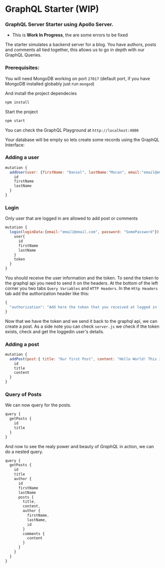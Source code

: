 # GraphQL Starter (WIP)

### GraphQL Server Starter using Apollo Server.

* This is **Work In Progress**, the are some errors to be fixed

The starter simulates a backend server for a blog. You have authors, posts and comments all tied together, this allows us to go in depth with our GraphQL Queries.

### Prerequisites:

You will need MongoDB working on port `27017` (default port, if you have MongoDB installed globably just run `mongod`)

And install the project dependecies

```javascript
npm install
```
Start the project
```javascript
npm start
```
You can check the GraphQL Playground at `http://localhost:4000`

Your database will be empty so lets create some records using the GraphQL Interface:

### Adding a user

```javascript
mutation {
  addUser(user: {firstName: "Daniel", lastName:"Mocan", email:"email@email.com", password:"SomePassword"}) {
    id
    firstName
    lastName
  }
}
```
### Login
Only user that are logged in are allowed to add post or comments

```javascript
mutation {
  login(loginData:{email:"email@email.com", password: "SomePassword"}) {
    user{
      id
      firstName
      lastName
    }
    token
  }
}
```
You should receive the user information and the token. To send the token to the graphql api you need to send it on the headers. At the bottom of the left corner you two tabs `Query Variables` and `HTTP Headers`.
In the `Http Headers` tab add the authorization header like this:

```javascript
{
  "authorization": "Add here the token that you received at logged in (previous step)"
}
```
Now that we have the token and we send it back to the graphql api, we can create a post. As a side note you can check `server.js` we check if the token exists, check and get the loggedin user's details.

### Adding a post
```javascript
mutation {
  addPost(post:{ title: "Our first Post", content: "Hello World! This is the content of the post"}) {
    id
    title
    content
  }
}
```
### Query of Posts
We can now query for the posts.

```javascript
query {
  getPosts {
    id
    title
  }
}
```

And now to see the realy power and beauty of *GraphQL* in action, we can do a nested query.

```javascript
query {
  getPosts {
    id
    title
    author {
      id
      firstName
      lastName
      posts {
        title,
        content,
        author {
          firstName,
          lastName,
          id
        }
        comments {
          content
        }
      }
    }
  }
}
```
